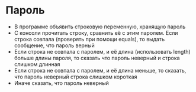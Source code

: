# Пароль

 - В программе объявить строковую переменную, хранящую
пароль  
 - С консоли прочитать строку, сравнить её с этим паролем.
Если строка совпала (проверять при помощи equals), то
выдать сообщение, что пароль верный  
 - Если строка не совпала с паролем, и её длина
(использовать length) больше длины пароля, то сказать что
пароль неверный и строка слишком длинная  
 - Если строка не совпала с паролем, и её длина меньше, то
сказать, что пароль неверный строка слишком короткая  
 - Иначе сказать, что пароль неверный